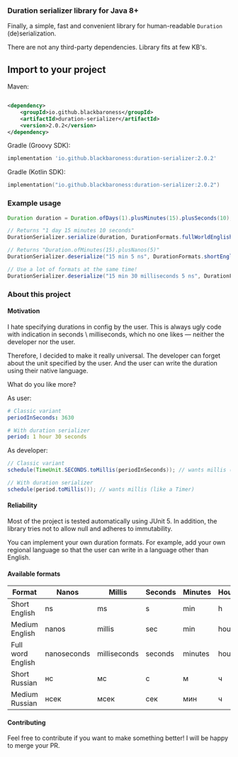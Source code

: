 ### Duration serializer library for Java 8+

Finally, a simple, fast and convenient library for human-readable `Duration` (de)serialization.

There are not any third-party dependencies. Library fits at few KB's.

## Import to your project

Maven:

```xml

<dependency>
    <groupId>io.github.blackbaroness</groupId>
    <artifactId>duration-serializer</artifactId>
    <version>2.0.2</version>
</dependency>
```

Gradle (Groovy SDK):

```groovy
implementation 'io.github.blackbaroness:duration-serializer:2.0.2'
```

Gradle (Kotlin SDK):

```kotlin
implementation("io.github.blackbaroness:duration-serializer:2.0.2")
```

### Example usage

[//]: # (@formatter:off)
```java
Duration duration = Duration.ofDays(1).plusMinutes(15).plusSeconds(10);

// Returns "1 day 15 minutes 10 seconds"
DurationSerializer.serialize(duration, DurationFormats.fullWorldEnglish());

// Returns "Duration.ofMinutes(15).plusNanos(5)"
DurationSerializer.deserialize("15 min 5 ns", DurationFormats.shortEnglish());

// Use a lot of formats at the same time!
DurationSerializer.deserialize("15 min 30 milliseconds 5 ns", DurationFormats.allBundled());
```
[//]: # (@formatter:on)

### About this project

#### Motivation

I hate specifying durations in config by the user. This is always ugly code with indication
in seconds \ milliseconds, which no one likes — neither the developer nor the user.

Therefore, I decided to make it really universal. The developer can forget about the unit specified by the user.
And the user can write the duration using their native language.

What do you like more?

As user:

```yaml
# Classic variant
periodInSeconds: 3630

# With duration serializer
period: 1 hour 30 seconds
```

As developer:

[//]: # (@formatter:off)
```java
// Classic variant
schedule(TimeUnit.SECONDS.toMillis(periodInSeconds)); // wants millis (like a Timer)

// With duration serializer
schedule(period.toMillis()); // wants millis (like a Timer)
```
[//]: # (@formatter:on)

#### Reliability

Most of the project is tested automatically using JUnit 5.
In addition, the library tries not to allow null and adheres to immutability.

You can implement your own duration formats. For example, add your own regional language
so that the user can write in a language other than English.

#### Available formats

| Format            | Nanos       | Millis       | Seconds | Minutes | Hours | Days |
|-------------------|-------------|--------------|---------|---------|-------|------|
| Short English     | ns          | ms           | s       | min     | h     | d    |
| Medium English    | nanos       | millis       | sec     | min     | hours | days |
| Full word English | nanoseconds | milliseconds | seconds | minutes | hours | days |
| Short Russian     | нс          | мс           | с       | м       | ч     | д    |
| Medium Russian    | нсек        | мсек         | сек     | мин     | ч     | дн   |

#### Contributing

Feel free to contribute if you want to make something better! I will be happy to merge your PR.
